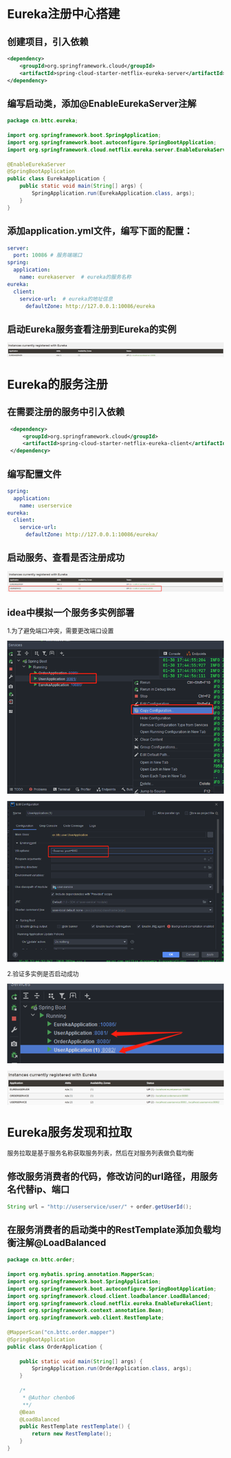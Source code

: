 # Eureka注册中心搭建

## 创建项目，引入依赖

```xml
<dependency>
    <groupId>org.springframework.cloud</groupId>
    <artifactId>spring-cloud-starter-netflix-eureka-server</artifactId>
</dependency>
```

## 编写启动类，添加@EnableEurekaServer注解

```java
package cn.bttc.eureka;

import org.springframework.boot.SpringApplication;
import org.springframework.boot.autoconfigure.SpringBootApplication;
import org.springframework.cloud.netflix.eureka.server.EnableEurekaServer;

@EnableEurekaServer
@SpringBootApplication
public class EurekaApplication {
    public static void main(String[] args) {
        SpringApplication.run(EurekaApplication.class, args);
    }
}

```

## 添加application.yml文件，编写下面的配置：

```yaml
server:
  port: 10086 # 服务端端口
spring:
  application:
    name: eurekaserver  # eureka的服务名称
eureka:
  client:
    service-url:  # eureka的地址信息
      defaultZone: http://127.0.0.1:10086/eureka
```

## 启动Eureka服务查看注册到Eureka的实例

![image-20220129180206745](https://github.com/BlackMe2327/cloudimages27/blob/main/img/image-20220129180206745.png?raw=true)

# Eureka的服务注册

## 在需要注册的服务中引入依赖

```xml
 <dependency>
     <groupId>org.springframework.cloud</groupId>
     <artifactId>spring-cloud-starter-netflix-eureka-client</artifactId>
 </dependency>
```

## 编写配置文件

```yaml
spring:
  application:
    name: userservice
eureka:
  client:
    service-url:
      defaultZone: http://127.0.0.1:10086/eureka/
```

## 启动服务、查看是否注册成功

![image-20220129181159833](https://github.com/BlackMe2327/cloudimages27/blob/main/img/image-20220129181159833.png?raw=true)

## idea中模拟一个服务多实例部署

1.为了避免端口冲突，需要更改端口设置

![image-20220130174659607](https://github.com/BlackMe2327/cloudimages27/blob/main/img/image-20220130174659607.png?raw=true)

![image-20220130174845251](https://github.com/BlackMe2327/cloudimages27/blob/main/img/image-20220130174845251.png?raw=true)

2.验证多实例是否启动成功

![image-20220130175014520](https://github.com/BlackMe2327/cloudimages27/blob/main/img/image-20220130175014520.png?raw=true)

![image-20220130175031818](https://github.com/BlackMe2327/cloudimages27/blob/main/img/image-20220130175031818.png?raw=true)

# Eureka服务发现和拉取

服务拉取是基于服务名称获取服务列表，然后在对服务列表做负载均衡

## 修改服务消费者的代码，修改访问的url路径，用服务名代替ip、端口

```java
String url = "http://userservice/user/" + order.getUserId();
```

## 在服务消费者的启动类中的RestTemplate添加**负载均衡**注解@LoadBalanced

```java
package cn.bttc.order;

import org.mybatis.spring.annotation.MapperScan;
import org.springframework.boot.SpringApplication;
import org.springframework.boot.autoconfigure.SpringBootApplication;
import org.springframework.cloud.client.loadbalancer.LoadBalanced;
import org.springframework.cloud.netflix.eureka.EnableEurekaClient;
import org.springframework.context.annotation.Bean;
import org.springframework.web.client.RestTemplate;

@MapperScan("cn.bttc.order.mapper")
@SpringBootApplication
public class OrderApplication {

    public static void main(String[] args) {
        SpringApplication.run(OrderApplication.class, args);
    }

    /*
     * @Author chenbo6
     **/
    @Bean
    @LoadBalanced
    public RestTemplate restTemplate() {
        return new RestTemplate();
    }
}
```

